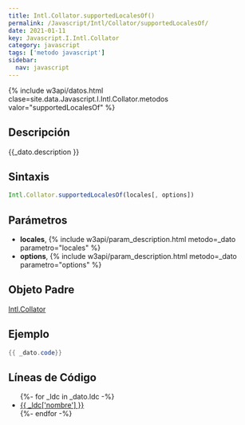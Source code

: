 ```yaml
---
title: Intl.Collator.supportedLocalesOf()
permalink: /Javascript/Intl/Collator/supportedLocalesOf/
date: 2021-01-11
key: Javascript.I.Intl.Collator
category: javascript
tags: ['metodo javascript']
sidebar: 
  nav: javascript
---
```


{% include w3api/datos.html clase=site.data.Javascript.I.Intl.Collator.metodos valor="supportedLocalesOf" %}

## Descripción
{{_dato.description }}

## Sintaxis
~~~javascript
Intl.Collator.supportedLocalesOf(locales[, options])
~~~

## Parámetros
* **locales**,  {% include w3api/param_description.html metodo=_dato parametro="locales" %}
* **options**,  {% include w3api/param_description.html metodo=_dato parametro="options" %}

## Objeto Padre
[Intl.Collator](/Javascript/Intl/Collator/)

## Ejemplo
~~~java
{{ _dato.code}}
~~~

## Líneas de Código
<ul>
{%- for _ldc in _dato.ldc -%}
   <li>
       <a href="{{_ldc['url'] }}">{{ _ldc['nombre'] }}</a>
   </li>
{%- endfor -%}
</ul>
